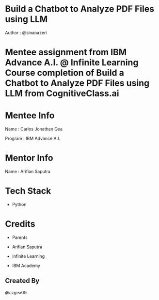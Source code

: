 # Build a Chatbot to Analyze PDF Files using LLM

Author : @sinanazeri

# Mentee assignment from IBM Advance A.I. @ Infinite Learning Course completion of Build a Chatbot to Analyze PDF Files using LLM from CognitiveClass.ai

# Mentee Info

Name : Carlos Jonathan Gea

Program : IBM Advance A.I.

# Mentor Info

Name : Arifian Saputra

# Tech Stack

- Python

# Credits

- Parents

- Arifian Saputra

- Infinite Learning

- IBM Academy

## Created By

@czgea09
